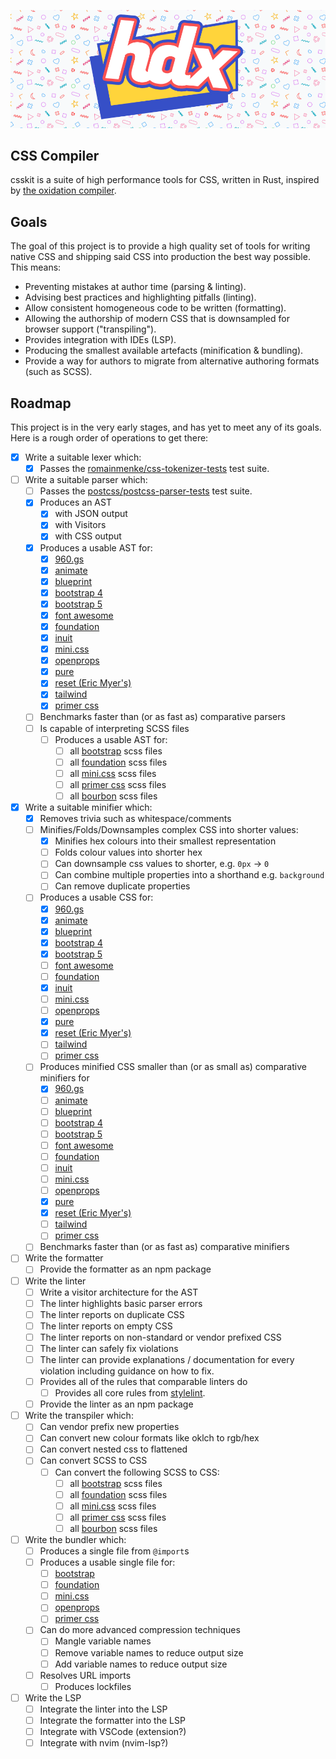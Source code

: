 <p align="center">
  <picture>
    <img alt="csskit" src="./logo.png" width="890">
  </picture>
</p>

## CSS Compiler

csskit is a suite of high performance tools for CSS, written in Rust,
inspired by [the oxidation compiler][1].

## Goals

The goal of this project is to provide a high quality set of tools for writing
native CSS and shipping said CSS into production the best way possible. This
means:

- Preventing mistakes at author time (parsing & linting).
- Advising best practices and highlighting pitfalls (linting).
- Allow consistent homogeneous code to be written (formatting).
- Allowing the authorship of modern CSS that is downsampled for browser support
  ("transpiling").
- Provides integration with IDEs (LSP).
- Producing the smallest available artefacts (minification & bundling).
- Provide a way for authors to migrate from alternative authoring formats (such
  as SCSS).

## Roadmap

This project is in the very early stages, and has yet to meet any of its goals.
Here is a rough order of operations to get there:

- [x] Write a suitable lexer which:
  - [x] Passes the [romainmenke/css-tokenizer-tests][2] test suite.
- [ ] Write a suitable parser which:
  - [ ] Passes the [postcss/postcss-parser-tests][3] test suite.
  - [x] Produces an AST
    - [x] with JSON output
    - [x] with Visitors
    - [x] with CSS output
  - [x] Produces a usable AST for:
    - [x] [960.gs][4]
    - [x] [animate][5]
    - [x] [blueprint][6]
    - [x] [bootstrap 4][7]
    - [x] [bootstrap 5][7]
    - [x] [font awesome][8]
    - [x] [foundation][9]
    - [x] [inuit][10]
    - [x] [mini.css][11]
    - [x] [openprops][12]
    - [x] [pure][13]
    - [x] [reset (Eric Myer's)][14]
    - [x] [tailwind][15]
    - [x] [primer css][16]
  - [ ] Benchmarks faster than (or as fast as) comparative parsers
  - [ ] Is capable of interpreting SCSS files
    - [ ] Produces a usable AST for:
      - [ ] all [bootstrap][7] scss files
      - [ ] all [foundation][9] scss files
      - [ ] all [mini.css][11] scss files
      - [ ] all [primer css][16] scss files
      - [ ] all [bourbon][17] scss files
- [x] Write a suitable minifier which:
  - [x] Removes trivia such as whitespace/comments
  - [ ] Minifies/Folds/Downsamples complex CSS into shorter values:
    - [x] Minifies hex colours into their smallest representation
    - [ ] Folds colour values into shorter hex
    - [ ] Can downsample css values to shorter, e.g. `0px` -> `0`
    - [ ] Can combine multiple properties into a shorthand e.g. `background`
    - [ ] Can remove duplicate properties
  - [ ] Produces a usable CSS for:
    - [x] [960.gs][4]
    - [x] [animate][5]
    - [x] [blueprint][6]
    - [x] [bootstrap 4][7]
    - [x] [bootstrap 5][7]
    - [ ] [font awesome][8]
    - [ ] [foundation][9]
    - [x] [inuit][10]
    - [ ] [mini.css][11]
    - [ ] [openprops][12]
    - [x] [pure][13]
    - [x] [reset (Eric Myer's)][14]
    - [ ] [tailwind][15]
    - [ ] [primer css][16]
  - [ ] Produces minified CSS smaller than (or as small as) comparative
        minifiers for
    - [x] [960.gs][4]
    - [ ] [animate][5]
    - [ ] [blueprint][6]
    - [ ] [bootstrap 4][7]
    - [ ] [bootstrap 5][7]
    - [ ] [font awesome][8]
    - [ ] [foundation][9]
    - [ ] [inuit][10]
    - [ ] [mini.css][11]
    - [ ] [openprops][12]
    - [x] [pure][13]
    - [x] [reset (Eric Myer's)][14]
    - [ ] [tailwind][15]
    - [ ] [primer css][16]
  - [ ] Benchmarks faster than (or as fast as) comparative minifiers
- [ ] Write the formatter
  - [ ] Provide the formatter as an npm package
- [ ] Write the linter
  - [ ] Write a visitor architecture for the AST
  - [ ] The linter highlights basic parser errors
  - [ ] The linter reports on duplicate CSS
  - [ ] The linter reports on empty CSS
  - [ ] The linter reports on non-standard or vendor prefixed CSS
  - [ ] The linter can safely fix violations
  - [ ] The linter can provide explanations / documentation for every violation
        including guidance on how to fix.
  - [ ] Provides all of the rules that comparable linters do
    - [ ] Provides all core rules from [stylelint][18].
  - [ ] Provide the linter as an npm package
- [ ] Write the transpiler which:
  - [ ] Can vendor prefix new properties
  - [ ] Can convert new colour formats like oklch to rgb/hex
  - [ ] Can convert nested css to flattened
  - [ ] Can convert SCSS to CSS
    - [ ] Can convert the following SCSS to CSS:
      - [ ] all [bootstrap][7] scss files
      - [ ] all [foundation][9] scss files
      - [ ] all [mini.css][11] scss files
      - [ ] all [primer css][16] scss files
      - [ ] all [bourbon][17] scss files
- [ ] Write the bundler which:
  - [ ] Produces a single file from `@import`s
  - [ ] Produces a usable single file for:
    - [ ] [bootstrap][5]
    - [ ] [foundation][9]
    - [ ] [mini.css][11]
    - [ ] [openprops][6]
    - [ ] [primer css][16]
  - [ ] Can do more advanced compression techniques
    - [ ] Mangle variable names
    - [ ] Remove variable names to reduce output size
    - [ ] Add variable names to reduce output size
  - [ ] Resolves URL imports
    - [ ] Produces lockfiles
- [ ] Write the LSP
  - [ ] Integrate the linter into the LSP
  - [ ] Integrate the formatter into the LSP
  - [ ] Integrate with VSCode (extension?)
  - [ ] Integrate with nvim (nvim-lsp?)

[1]: https://github.com/Boshen/oxc
[2]: https://github.com/romainmenke/css-tokenizer-tests
[3]: https://github.com/postcss/postcss-parser-tests
[4]: https://github.com/nathansmith/960-grid-system
[5]: https://github.com/animate-css/animate.css
[6]: https://github.com/joshuaclayton/blueprint-css
[7]: https://github.com/twbs/bootstrap
[8]: https://github.com/FortAwesome/Font-Awesome
[9]: https://github.com/foundation/foundation-sites/tree/develop/scss
[10]: https://github.com/inuitcss/inuitcss
[11]: https://github.com/Chalarangelo/mini.css/
[12]: https://github.com/argyleink/open-props
[13]: https://github.com/pure-css/pure/
[14]: https://meyerweb.com/eric/tools/css/reset/
[15]: https://github.com/tailwindlabs/tailwindcss
[16]: https://github.com/primer/css
[17]: https://github.com/thoughtbot/bourbon
[18]: https://github.com/stylelint/stylelint
